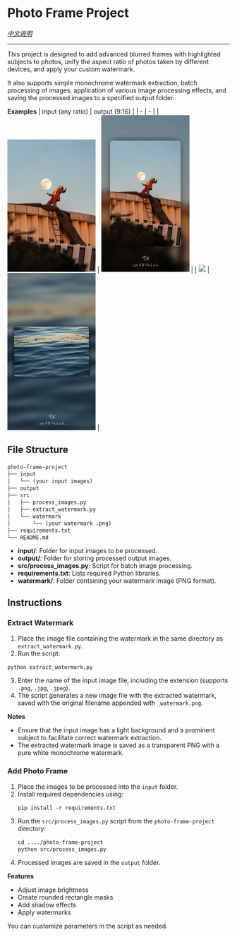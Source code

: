 # Photo Frame Project

*[中文说明](./README-CHN.md)*

-----

This project is designed to add advanced blurred frames with highlighted subjects to photos, unify the aspect ratio of photos taken by different devices, and apply your custom watermark.

It also supports simple monochrome watermark extraction, batch processing of images, application of various image processing effects, and saving the processed images to a specified output folder.

**Examples**
| input (any ratio) | output (9:16) |
| - | - |
| <img src="./input/Joker-PS.jpg" width="200"/> | <img src="./output/framed_Joker-PS.jpg" width="200"/> |
| <img src="./input/DSC07664.jpg" width="200"/> | <img src="./output/framed_DSC07664.jpg" width="200"/> |

## File Structure

```
photo-frame-project
├── input
│   └── (your input images)
├── output
├── src
│   ├── process_images.py
│   ├── extract_watermark.py
│   └── watermark
│       └── (your watermark .png)
├── requirements.txt
└── README.md
```

- **input/**: Folder for input images to be processed.
- **output/**: Folder for storing processed output images.
- **src/process_images.py**: Script for batch image processing.
- **requirements.txt**: Lists required Python libraries.
- **watermark/**: Folder containing your watermark image (PNG format).

## Instructions

### Extract Watermark

1. Place the image file containing the watermark in the same directory as `extract_watermark.py`.
2. Run the script:
```sh
python extract_watermark.py
```
3. Enter the name of the input image file, including the extension (supports `.png`, `.jpg`, `.jpeg`).
4. The script generates a new image file with the extracted watermark, saved with the original filename appended with `_watermark.png`.

**Notes**
- Ensure that the input image has a light background and a prominent subject to facilitate correct watermark extraction.
- The extracted watermark image is saved as a transparent PNG with a pure white monochrome watermark.


### Add Photo Frame

1. Place the images to be processed into the `input` folder.
2. Install required dependencies using:
   ```
   pip install -r requirements.txt
   ```
3. Run the `src/process_images.py` script from the `photo-frame-project` directory:
   ```
   cd ..../photo-frame-project
   python src/process_images.py
   ```
4. Processed images are saved in the `output` folder.

**Features**

- Adjust image brightness
- Create rounded rectangle masks
- Add shadow effects
- Apply watermarks

You can customize parameters in the script as needed.

